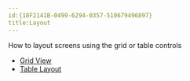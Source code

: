 ```yaml
---
id:{18F2141B-0499-6294-0357-510679496897}  
title:Layout  
---
```


How to layout screens using the grid or table controls

-  [Grid View](/recipes/android/layout/grid_view)
-  [Table Layout](/recipes/android/layout/table_layout)